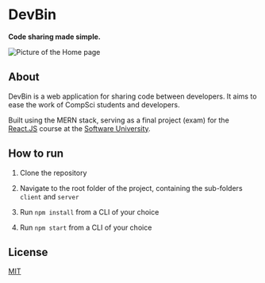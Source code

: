 # DevBin

**Code sharing made simple.**

![Picture of the Home page](https://i.imgur.com/DbqLgxI.png)

## About

DevBin is a web application for sharing code between developers. It aims to ease the work of CompSci students and developers.

Built using the MERN stack, serving as a final project (exam) for the [React.JS](https://softuni.bg/trainings/2570/reactjs-october-2019) course at the [Software University](https://softuni.bg/).

## How to run

1. Clone the repository

2. Navigate to the root folder of the project, containing the sub-folders `client` and `server`

3. Run `npm install` from a CLI of your choice

4. Run `npm start` from a CLI of your choice


## License

[MIT](./LICENSE.md)
